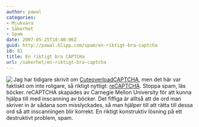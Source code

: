 ```yaml
---
author: pawal
categories:
- Mjukvara
- Säkerhet
- Spam
date: 2007-05-25T18:40:06Z
guid: http://pawal.blipp.com/spam/en-riktigt-bra-captcha
id: 81
title: En riktigt bra CAPTCHa
url: /sakerhet/en-riktigt-bra-captcha
---
```


<img src="http://blipp.com/misc/recaptcha-logo.jpg" class="alignleft" align="left" />Jag har tidigare skrivit om <a href="https://pawal.blipp.com/hacks/cuteoverloadaptcha">CuteoverloadCAPTCHA</a>, men det här var faktiskt om inte roligare, så riktigt nyttigt: <a href="http://recaptcha.net/">reCAPTCHA</a>. Stoppa spam, läs böcker. reCAPTCHA skapades av Carnegie Mellon University för att kunna hjälpa till med inscanning av böcker. Det fiffiga är alltså att de ord man skriver in är sådana som misslyckades, så man hjälper till att rätta till dessa ord så att inscanningen blir korrekt. En riktigt konstruktiv lösning på ett destruktivt problem, spam.